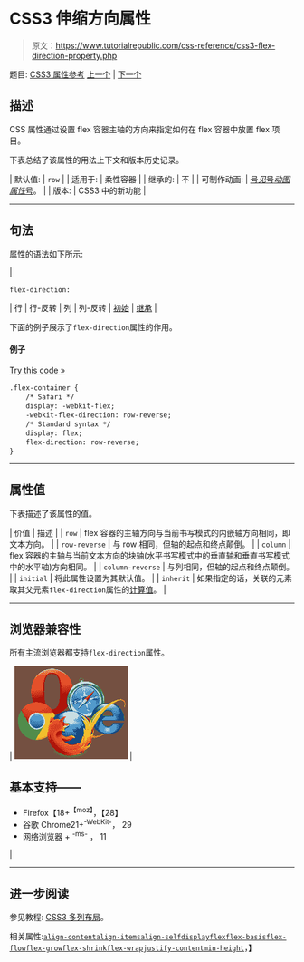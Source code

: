 # CSS3 伸缩方向属性

> 原文：<https://www.tutorialrepublic.com/css-reference/css3-flex-direction-property.php>

题目: [CSS3 属性参考](css3-properties.php) [上一个](css3-flex-basis-property.php) | [下一个](css3-flex-flow-property.php)

## 描述

CSS 属性通过设置 flex 容器主轴的方向来指定如何在 flex 容器中放置 flex 项目。

下表总结了该属性的用法上下文和版本历史记录。

| 默认值: | `row` |
| 适用于: | 柔性容器 |
| 继承的: | 不 |
| 可制作动画: | [号*见*号*动图属性*号](css-animatable-properties.php)。 |
| 版本: | CSS3 中的新功能 |

* * *

## 句法

属性的语法如下所示:

| 

```
flex-direction: 
```

 | 行 &#124; 行-反转 &#124; 列 &#124; 列-反转 &#124; [初始](../definitions.php#initial) &#124; [继承](../definitions.php#inherit) |

下面的例子展示了`flex-direction`属性的作用。

#### 例子

[Try this code »](../codelab.php?topic=css3&file=flex-direction-property "Try this code using online Editor")

```
.flex-container {
    /* Safari */
    display: -webkit-flex;
    -webkit-flex-direction: row-reverse;
    /* Standard syntax */
    display: flex;
    flex-direction: row-reverse;    
}
```

* * *

## 属性值

下表描述了该属性的值。

| 价值 | 描述 |
| `row` | flex 容器的主轴方向与当前书写模式的内嵌轴方向相同，即文本方向。 |
| `row-reverse` | 与 row 相同，但轴的起点和终点颠倒。 |
| `column` | flex 容器的主轴与当前文本方向的块轴(水平书写模式中的垂直轴和垂直书写模式中的水平轴)方向相同。 |
| `column-reverse` | 与列相同，但轴的起点和终点颠倒。 |
| `initial` | 将此属性设置为其默认值。 |
| `inherit` | 如果指定的话，关联的元素取其父元素`flex-direction`属性的[计算值](../definitions.php#computed-value)。 |

* * *

## 浏览器兼容性

所有主流浏览器都支持`flex-direction`属性。

| ![Browsers Icon](img/e9331123c77668c1832e541c2fca1002.png) | 

## 基本支持——

*   Firefox【18+<sup class="badge">【moz】</sup>，【28】
*   谷歌 Chrome21+<sup class="badge">-WebKit-</sup>， 29
*   网络浏览器 + <sup class="badge">-ms-</sup> ， 11

 |

* * *

## 进一步阅读

参见教程: [CSS3 多列布局](../css-tutorial/css3-multi-column-layouts.php)。

相关属性:[`align-content`](css3-align-content-property.php)[`align-items`](css3-align-items-property.php)[`align-self`](css3-align-self-property.php)[`display`](css-display-property.php)[`flex`](css3-flex-property.php)[`flex-basis`](css3-flex-basis-property.php)[`flex-flow`](css3-flex-flow-property.php)[`flex-grow`](css3-flex-grow-property.php)[`flex-shrink`](css3-flex-shrink-property.php)[`flex-wrap`](css3-flex-wrap-property.php)[`justify-content`](css3-justify-content-property.php)[`min-height`](css-min-height-property.php)，】